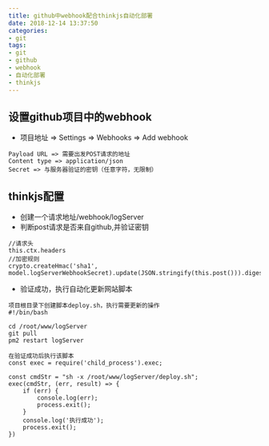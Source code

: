 ```yaml
---
title: github中webhook配合thinkjs自动化部署
date: 2018-12-14 13:37:50
categories:
- git
tags:
- git
- github
- webhook
- 自动化部署
- thinkjs
---
```


## 设置github项目中的webhook
* 项目地址 => Settings => Webhooks => Add webhook
```
Payload URL => 需要出发POST请求的地址
Content type => application/json
Secret => 与服务器验证的密钥（任意字符，无限制）
```

## thinkjs配置
* 创建一个请求地址/webhook/logServer
* 判断post请求是否来自github,并验证密钥
```
//请求头
this.ctx.headers
//加密规则
crypto.createHmac('sha1', model.logServerWebhookSecret).update(JSON.stringify(this.post())).digest().toString('hex')
```
* 验证成功，执行自动化更新网站脚本
```
项目根目录下创建脚本deploy.sh，执行需要更新的操作
#!/bin/bash

cd /root/www/logServer
git pull
pm2 restart logServer

在验证成功后执行该脚本
const exec = require('child_process').exec;

const cmdStr = "sh -x /root/www/logServer/deploy.sh";
exec(cmdStr, (err, result) => {
    if (err) {
        console.log(err);
        process.exit();
    }
    console.log('执行成功');
    process.exit();
})
```


